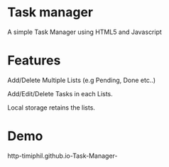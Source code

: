 Task manager
============

A simple Task Manager using HTML5 and Javascript

Features
========

Add/Delete Multiple Lists (e.g Pending, Done etc..)

Add/Edit/Delete Tasks in each Lists.

Local storage retains the lists.

Demo
====

http-timiphil.github.io-Task-Manager-

